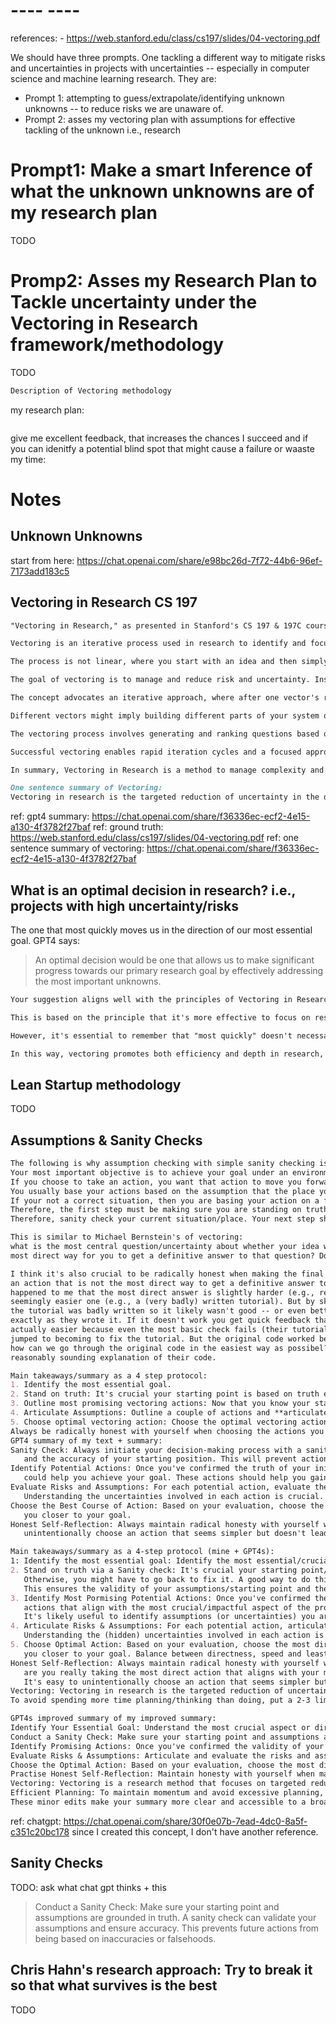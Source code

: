 # ----  ----
references: 
    - https://web.stanford.edu/class/cs197/slides/04-vectoring.pdf 

We should have three prompts. One tackling a different way to mitigate risks and uncertainties in projects with 
uncertainties -- especially in computer science and machine learning research.
They are:
- Prompt 1: attempting to guess/extrapolate/identifying unknown unknowns -- to reduce risks we are unaware of.
- Prompt 2: asses my vectoring plan with assumptions for effective tackling of the unknown i.e., research

# Prompt1: Make a smart Inference of what the unknown unknowns are of my research plan
TODO


# Promp2: Asses my Research Plan to Tackle uncertainty under the Vectoring in Research framework/methodology
TODO
```markdown
Description of Vectoring methodology

```
my research plan:
```markdown

```
give me excellent feedback, that increases the chances I succeed and if you can idenitfy a potential blind spot that might
cause a failure or waaste my time:

# Notes

## Unknown Unknowns
start from here: https://chat.openai.com/share/e98bc26d-7f72-44b6-96ef-7173add183c5

## Vectoring in Research CS 197
```markdown
"Vectoring in Research," as presented in Stanford's CS 197 & 197C course by Sean Liu & Lauren Gillespie, refers to an approach or methodology for tackling complex research projects. Here's a summarized interpretation of the concept:

Vectoring is an iterative process used in research to identify and focus on the most critical aspect, or "dimension of risk," in a project at a given time. This critical aspect is called a "vector."

The process is not linear, where you start with an idea and then simply work towards a final result. Instead, research is an exploration where vectoring helps guide the path and prioritize tasks.

The goal of vectoring is to manage and reduce risk and uncertainty. Instead of trying to solve all aspects of a problem simultaneously, researchers pick one vector (dimension of uncertainty) and focus on reducing its risk and uncertainty within a short time frame, typically 1-2 weeks.

The concept advocates an iterative approach, where after one vector's risk is mitigated, new vectors (risks or uncertainties) might emerge. Then, the process of vectoring is repeated for the new vector. This continuous re-vectoring allows researchers to keep honing the core insights of the research project.

Different vectors might imply building different parts of your system or project, but instead of building all at once, you reduce uncertainty in the most important dimension first and then build out from there.

The vectoring process involves generating and ranking questions based on their criticality, then rapidly answering the most critical question. This approach is often supplemented by assumption mapping, which is a strategy for articulating and ranking questions based on their importance and the level of known information.

Successful vectoring enables rapid iteration cycles and a focused approach, which allows researchers to efficiently work through complex problems and avoid getting overwhelmed by trying to solve everything at once.

In summary, Vectoring in Research is a method to manage complexity and risk in research projects by focusing on the most significant risks or uncertainties, reducing them, and then moving on to the next most important risk or uncertainty, in a continuous iterative process.
```

```markdown
One sentence summary of Vectoring: 
Vectoring in research is the targeted reduction of uncertainty in the direction of project's most impactful aspect.
```
ref: gpt4 summary: https://chat.openai.com/share/f36336ec-ecf2-4e15-a130-4f3782f27baf
ref: ground truth: https://web.stanford.edu/class/cs197/slides/04-vectoring.pdf
ref: one sentence summary of vectoring: https://chat.openai.com/share/f36336ec-ecf2-4e15-a130-4f3782f27baf

## What is an optimal decision in research? i.e., projects with high uncertainty/risks
The one that most quickly moves us in the direction of our most essential goal.
GPT4 says:
> An optimal decision would be one that allows us to make significant progress towards our primary research goal by effectively addressing the most important unknowns.

```markdown
Your suggestion aligns well with the principles of Vectoring in Research. In the context of vectoring, the most optimal decision is indeed the one that rapidly reduces the risk or uncertainty in the most crucial dimension or "vector" of your project at a given time.

This is based on the principle that it's more effective to focus on resolving the most critical uncertainties first, rather than trying to address all uncertainties or complete all tasks simultaneously. As such, an optimal decision would be one that allows us to make significant progress towards our primary research goal by effectively addressing the most important unknowns.

However, it's essential to remember that "most quickly" doesn't necessarily mean rushing through steps. It emphasizes the idea of "velocity" – efficiently reducing risk in the chosen dimension, without compromising the quality of the research. The goal is to achieve a deep understanding of the most crucial aspects of your research as rapidly as possible, so that the rest of the project can be built on a solid foundation.

In this way, vectoring promotes both efficiency and depth in research, helping researchers to navigate complex projects and focus their efforts where they are most needed. The iterative nature of this process also allows for continual reassessment and adjustment, ensuring that the research remains focused and relevant as it progresses.
```

## Lean Startup methodology
TODO 

## Assumptions & Sanity Checks

```markdown
The following is why assumption checking with simple sanity checking is important.
Your most important objective is to achieve your goal under an environment of uncertainty.
If you choose to take an action, you want that action to move you forward towards that goal.
You usually base your actions based on the assumption that the place you are currently standing is correct.
If your not a correct situation, then you are basing your action on a falsehood, which will likely mean that the action you are taking will not work (since it's based on a false assumption).
Therefore, the first step must be making sure you are standing on truth. Then your action to make progress has a better chance to give you valuable information i.e., that the action you chose (with it's underlying assumption) is correct -- or not. 
Therefore, sanity check your current situation/place. Your next step should also be a sanity check that validates your new (now untested) assumption. So that at each step you are progressing you are getting closer to truth.

This is similar to Michael Bernstein's of vectoring: 
what is the most central question/uncertainty about whether your idea will work/is right? What is the easiest, 
most direct way for you to get a definitive answer to that question? Do that experiment. Rinse and repeat.

I think it's also crucial to be radically honest when making the final decision. It's very easy to unintentionally choose
an action that is not the most direct way to get a definitive answer to the most central question. For examle, it's 
happened to me that the most direct answer is slightly harder (e.g., reading through someones code) vs attempting the
seemingly easier one (e.g., a (very badly) written tutorial). But by skimming the two options one could have known that
the tutorial was badly written so it likely wasn't good -- or even better, santiy check their tutorial by running it
exactly as they wrote it. If it doesn't work you get quick feedback that the seemingly easier/quicker route is not 
actually easier because even the most basic check fails (their tutorial doesn't work on their own example). Thus, it
jumped to becoming to fix the tutorial. But the original code worked because they published a paper validating it. So,
how can we go through the original code in the easiest way as possibel? To my surprise Claude 2.0 did provide a very
reasonably sounding explanation of their code. 

Main takeaways/summary as a 4 step protocol:
1. Identify the most essential goal.
2. Stand on truth: It's crucial your starting point is based on truth e.g., do a **sanity check**. If this is not true then your next action cannot give you useful information (since you need to go back and fix what your starting point)
3. Outline most promising vectoring actions: Now that you know your standing on truth you can **outline the most promising actions** that that will give you the most information in the most essential direction
4. Articulate Assumptions: Outline a couple of actions and **articulate the assumptions** they make. You can also articulate risks/uncertainties that you are aware of.
5. Choose optimal vectoring action: Choose the optimal vectoring action i.e., the one that **most directly make progress**/teaches you the most towards your goal and has **least/lowest risk**.
Always be radically honest with yourself when choosing the actions you decided so that you really know your action is being taken for the right reason.
GPT4 summary of my text + summary:
Sanity Check: Always initiate your decision-making process with a sanity check. Ensure the validity of your assumptions 
   and the accuracy of your starting position. This will prevent actions based on falsehoods.
Identify Potential Actions: Once you've confirmed the truth of your initial position, identify potential actions that 
   could help you achieve your goal. These actions should help you gain the necessary information to progress.
Evaluate Risks and Assumptions: For each potential action, evaluate the risks and articulate the assumptions they rely on.
   Understanding the uncertainties involved in each action is crucial.
Choose the Best Course of Action: Based on your evaluation, choose the most direct and least risky action that brings 
   you closer to your goal.
Honest Self-Reflection: Always maintain radical honesty with yourself when making decisions. It's easy to 
   unintentionally choose an action that seems simpler but doesn't lead you towards the right answer.

Main takeaways/summary as a 4-step protocol (mine + GPT4s):
1: Identify the most essential goal: Identify the most essential/crucial/impactful goal/aspect/vector/direction of your project and it's uncertainties.
2. Stand on truth via a Sanity check: It's crucial your starting point/assumptions are based on truth, so that your next action can give you useful information.
   Otherwise, you might have to go back to fix it. A good way to do this is to initiate your decision-making process with a sanity check. 
   This ensures the validity of your assumptions/starting point and the accuracy of your starting position. This will prevent future actions failing due to falsehoods.
3. Identify Most Pormising Potential Actions: Once you've confirmed the truth of your initial position, identify potential 
   actions that align with the most crucial/impactful aspect of the project and how to lower it lowers uncertainty.
   It's likely useful to identify assumptions (or uncertainties) you are making about each action.
4. Articulate Risks & Assumptions: For each potential action, articulate & evalutate the risks and articulate the assumptions they rely on.
   Understanding the (hidden) uncertainties involved in each action is crucial.   
5. Choose Optimal Action: Based on your evaluation, choose the most direct and least risky/uncertain action that brings 
   you closer to your goal. Balance between directness, speed and least risky action. Maximizing for success and maximizing learning.
Honest Self-Reflection: Always maintain radical honesty with yourself when making decisions -- 
   are you really taking the most direct action that aligns with your most essential/important goal?. 
   It's easy to unintentionally choose an action that seems simpler but doesn't lead you towards the right answer.
Vectoring: Vectoring in research is the targeted reduction of uncertainty/risks in the direction of project's most crucial/impactful aspect/direction.
To avoid spending more time planning/thinking than doing, put a 2-3 limit on the actions you write down, maximize assesing in heard for speed. 

GPT4s improved summary of my improved summary:
Identify Your Essential Goal: Understand the most crucial aspect or direction of your project, along with its uncertainties. This is the goal you're striving to achieve.
Conduct a Sanity Check: Make sure your starting point and assumptions are grounded in truth. A sanity check can validate your assumptions and ensure accuracy. This prevents future actions from being based on inaccuracies or falsehoods.
Identify Promising Actions: Once you've confirmed the validity of your starting point, outline potential actions that align with your identified goal. These actions should aim to reduce uncertainty related to your project's crucial aspects. Be aware of any assumptions or uncertainties tied to each action.
Evaluate Risks & Assumptions: Articulate and evaluate the risks and assumptions associated with each potential action. Understanding the uncertainties involved in each action is key.
Choose the Optimal Action: Based on your evaluation, choose the most direct action that carries the least risk and reduces the most uncertainty, bringing you closer to your goal. Balance speed, directness, and risk management.
Practise Honest Self-Reflection: Maintain honesty with yourself when making decisions. It's easy to choose an action that seems simpler but may not lead to the right answer.
Vectoring: Vectoring is a research method that focuses on targeted reduction of uncertainty in your project's most crucial direction.
Efficient Planning: To maintain momentum and avoid excessive planning, limit your action choices to 2-3 options and try to assess them quickly.
These minor edits make your summary more clear and accessible to a broader audience.
```
ref: chatgpt: https://chat.openai.com/share/30f0e07b-7ead-4dc0-8a5f-c351c20bc178 since I created this concept, I don't have another reference. 
## Sanity Checks
TODO: ask what chat gpt thinks + this 
> Conduct a Sanity Check: Make sure your starting point and assumptions are grounded in truth. A sanity check can validate your assumptions and ensure accuracy. This prevents future actions from being based on inaccuracies or falsehoods.

## Chris Hahn's research approach: Try to break it so that what survives is the best
TODO